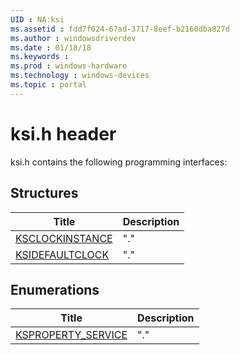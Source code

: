 ```yaml
---
UID : NA:ksi
ms.assetid : fdd7f024-67ad-3717-8eef-b2160dba827d
ms.author : windowsdriverdev
ms.date : 01/18/18
ms.keywords : 
ms.prod : windows-hardware
ms.technology : windows-devices
ms.topic : portal
---
```


# ksi.h header



ksi.h contains the following programming interfaces:







## Structures
| Title | Description |
| ---- |:---- |
| [KSCLOCKINSTANCE](ns-ksi-ksclockinstance.md) | "." |
| [KSIDEFAULTCLOCK](ns-ksi-ksidefaultclock.md) | "." |


## Enumerations
| Title | Description |
| ---- |:---- |
| [KSPROPERTY_SERVICE](ne-ksi-ksproperty_service.md) | "." |